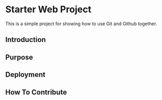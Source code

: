 # Starter Web  Project

This is a simple project for showing how to use Git and Github together.
## Introduction

## Purpose

## Deployment

## How To Contribute